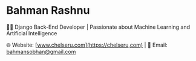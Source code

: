 # Bahman Rashnu

👨‍💻 Django Back-End Developer | Passionate about Machine Learning and Artificial Intelligence

🌐 Website: [www.chelseru.com](https://chelseru,com) | 📧 Email: [bahmansobhan@gmail.com](mailto:bahmansobhan@gmail.com)



